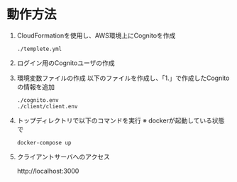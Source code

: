 # 動作方法
1. CloudFormationを使用し、AWS環境上にCognitoを作成

    `./templete.yml`

2. ログイン用のCognitoユーザの作成

3. 環境変数ファイルの作成
    以下のファイルを作成し、「1.」で作成したCognitoの情報を追加
    ```
    ./cognito.env
    ./client/client.env
    ```

4. トップディレクトリで以下のコマンドを実行
    ※ dockerが起動している状態で
    ```
    docker-compose up
    ```

5. クライアントサーバへのアクセス

    http://localhost:3000